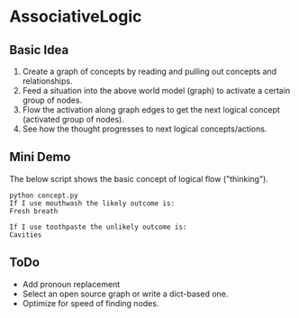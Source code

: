 # AssociativeLogic

## Basic Idea
1. Create a graph of concepts by reading and pulling out concepts and relationships.
2. Feed a situation into the above world model (graph) to activate a certain group of nodes.
3. Flow the activation along graph edges to get the next logical concept (activated group of nodes).
4. See how the thought progresses to next logical concepts/actions.

## Mini Demo
The below script shows the basic concept of logical flow ("thinking").
```
python concept.py
If I use mouthwash the likely outcome is:
Fresh breath

If I use toothpaste the unlikely outcome is:
Cavities
```

## ToDo
* Add pronoun replacement
* Select an open source graph or write a dict-based one.
* Optimize for speed of finding nodes.


